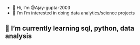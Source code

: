 - 👋 Hi, I’m @Ajay-gupta-2003
- 👀 I’m  I’m interested in doing data analytics/science projects


🌱  I’m currently learning sql, python, data analysis
- 
<!---
Ajay-gupta-2003/Ajay-gupta-2003 is a ✨ special ✨ repository because its `README.md` (this file) appears on your GitHub profile.
You can click the Preview link to take a look at your changes.
--->
